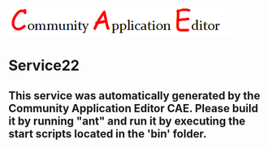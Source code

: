 ![CAE](https://github.com/PhilCAEOrg2/microservice-86/blob/master/img/logo.png)  

Service22
===================


This service was automatically generated by the Community Application Editor CAE. Please build it by running "ant" and run it by executing the start scripts located in the 'bin' folder.
---------------
